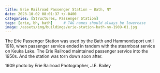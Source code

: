 ```yaml
---
title: Erie Railroad Passenger Station — Bath, NY
date: 2023-10-02 08:01:37 +/-0400
categories: [Structures, Passenger Station]
tags: [erie, bh, bath]     # TAG names should always be lowercase
image: /assets/img/buildings/erie-station-bath-ny-1909-01.jpg
---
```

The Erie Passenger Station was used by the Bath and Hammondsport until 1918, when passenger service ended in tandem with the steamboat service on Keuka Lake. The Erie Railroad maintained passenger service into the 1950s. And the station was torn down soon after.

1909 photo by Erie Railroad Photographer, J.E. Bailey